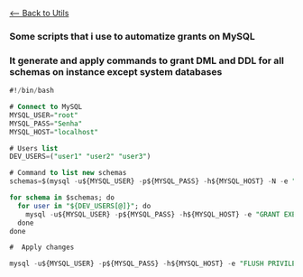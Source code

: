 [<-- Back to Utils](https://github.com/mtemporim/Databases/tree/main/MySQL/Utils)


### Some scripts that i use to automatize grants on MySQL

### It generate and apply commands to grant DML and DDL for all schemas on instance except system databases
```sql
#!/bin/bash

# Connect to MySQL
MYSQL_USER="root"
MYSQL_PASS="Senha"
MYSQL_HOST="localhost"

# Users list 
DEV_USERS=("user1" "user2" "user3")

# Command to list new schemas 
schemas=$(mysql -u${MYSQL_USER} -p${MYSQL_PASS} -h${MYSQL_HOST} -N -e "SHOW DATABASES;" | grep -Ev "(information_schema|performance_schema|mysql|sys)")

for schema in $schemas; do
  for user in "${DEV_USERS[@]}"; do
    mysql -u${MYSQL_USER} -p${MYSQL_PASS} -h${MYSQL_HOST} -e "GRANT EXECUTE, SELECT, SHOW VIEW, ALTER, ALTER ROUTINE, CREATE, CREATE ROUTINE, CREATE TEMPORARY TABLES, CREATE VIEW, DELETE, DROP, EVENT, INDEX, INSERT, REFERENCES, TRIGGER, UPDATE, LOCK TABLES ON ${schema}.* TO '${user}'@'%';"
  done
done

#  Apply changes 

mysql -u${MYSQL_USER} -p${MYSQL_PASS} -h${MYSQL_HOST} -e "FLUSH PRIVILEGES;"
```